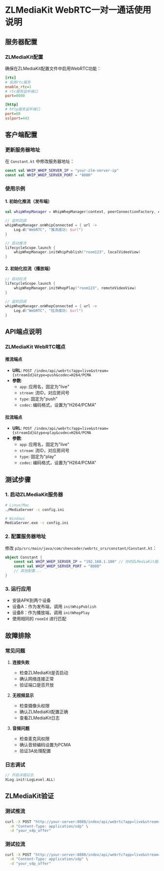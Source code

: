 # ZLMediaKit WebRTC一对一通话使用说明

## 服务器配置

### ZLMediaKit配置
确保在ZLMediaKit配置文件中启用WebRTC功能：

```ini
[rtc]
# 启用rtc服务
enable_rtc=1
# rtc服务监听端口
port=8080

[http]
# http服务监听端口
port=80
sslport=443
```

## 客户端配置

### 更新服务器地址
在 `Constant.kt` 中修改服务器地址：

```kotlin
const val WHIP_WHEP_SERVER_IP = "your-zlm-server-ip"
const val WHIP_WHEP_SERVER_PORT = "8080"
```

### 使用示例

#### 1. 初始化推流（发布端）
```kotlin
val whipWhepManager = WhipWhepManager(context, peerConnectionFactory, eglBaseContext)

// 监听回调
whipWhepManager.onWhipConnected = { url ->
    Log.d("WebRTC", "推流成功: $url")
}

// 启动推流
lifecycleScope.launch {
    whipWhepManager.initWhipPublish("room123", localVideoView)
}
```

#### 2. 初始化拉流（播放端）
```kotlin
// 启动拉流
lifecycleScope.launch {
    whipWhepManager.initWhepPlay("room123", remoteVideoView)
}

// 监听回调
whipWhepManager.onWhepConnected = { url ->
    Log.d("WebRTC", "拉流成功: $url")
}
```

## API端点说明

### ZLMediaKit WebRTC端点

#### 推流端点
- **URL**: `POST /index/api/webrtc?app=live&stream={streamId}&type=push&codec=H264/PCMA`
- **参数**:
  - `app`: 应用名，固定为"live"
  - `stream`: 流ID，对应房间号
  - `type`: 固定为"push"
  - `codec`: 编码格式，设置为"H264/PCMA"

#### 拉流端点
- **URL**: `POST /index/api/webrtc?app=live&stream={streamId}&type=play&codec=H264/PCMA`
- **参数**:
  - `app`: 应用名，固定为"live"
  - `stream`: 流ID，对应房间号
  - `type`: 固定为"play"
  - `codec`: 编码格式，设置为"H264/PCMA"

## 测试步骤

### 1. 启动ZLMediaKit服务器
```bash
# Linux/Mac
./MediaServer -c config.ini

# Windows
MediaServer.exe -c config.ini
```

### 2. 配置服务器地址
修改 `p2p/src/main/java/com/shencoder/webrtc_srs/constant/Constant.kt`：

```kotlin
object Constant {
    const val WHIP_WHEP_SERVER_IP = "192.168.1.100" // 你的ZLMediaKit服务器IP
    const val WHIP_WHEP_SERVER_PORT = "8080"
    // 其他配置...
}
```

### 3. 运行应用
- 安装APK到两个设备
- 设备A：作为发布端，调用 `initWhipPublish`
- 设备B：作为播放端，调用 `initWhepPlay`
- 使用相同的 `roomId` 进行匹配

## 故障排除

### 常见问题

1. **连接失败**
   - 检查ZLMediaKit是否启动
   - 确认网络连接正常
   - 验证端口是否开放

2. **无视频显示**
   - 检查摄像头权限
   - 确认ZLMediaKit配置正确
   - 查看ZLMediaKit日志

3. **音频问题**
   - 检查麦克风权限
   - 确认音频编码设置为PCMA
   - 验证3A处理配置

### 日志调试
```kotlin
// 开启详细日志
XLog.init(LogLevel.ALL)
```

## ZLMediaKit验证

### 测试推流
```bash
curl -X POST "http://your-server:8080/index/api/webrtc?app=live&stream=test&type=push&codec=H264/PCMA" \
  -H "Content-Type: application/sdp" \
  -d "your_sdp_offer"
```

### 测试拉流
```bash
curl -X POST "http://your-server:8080/index/api/webrtc?app=live&stream=test&type=play&codec=H264/PCMA" \
  -H "Content-Type: application/sdp" \
  -d "your_sdp_offer"
```